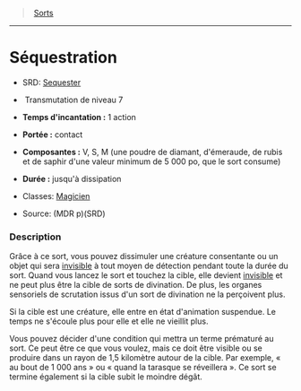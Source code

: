 ﻿> [Sorts](hd_spells.md)

---

# Séquestration

- SRD: [Sequester](srd_spells_sequester.md)

-  Transmutation de niveau 7

- **Temps d'incantation :** 1 action

- **Portée :** contact

- **Composantes :** V, S, M (une poudre de diamant, d'émeraude, de rubis et de saphir d'une valeur minimum de 5 000 po, que le sort consume)

- **Durée :** jusqu'à dissipation

- Classes: [Magicien](hd_wizard.md)

- Source: (MDR p)(SRD)

### Description

Grâce à ce sort, vous pouvez dissimuler une créature consentante ou un objet qui sera [invisible](hd_conditions_invisible.md) à tout moyen de détection pendant toute la durée du sort. Quand vous lancez le sort et touchez la cible, elle devient [invisible](hd_conditions_invisible.md) et ne peut plus être la cible de sorts de divination. De plus, les organes sensoriels de scrutation issus d'un sort de divination ne la perçoivent plus.

Si la cible est une créature, elle entre en état d'animation suspendue. Le temps ne s'écoule plus pour elle et elle ne vieillit plus.

Vous pouvez décider d'une condition qui mettra un terme prématuré au sort. Ce peut être ce que vous voulez, mais ce doit être visible ou se produire dans un rayon de 1,5 kilomètre autour de la cible. Par exemple, « au bout de 1 000 ans » ou « quand la tarasque se réveillera ». Ce sort se termine également si la cible subit le moindre dégât.

